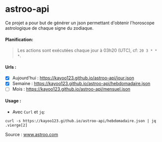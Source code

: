 # astroo-api

Ce projet a pour but de générer un json permettant d'obtenir l'horoscope astrologique de chaque signe du zodiaque.

#### Planification:
> Les actions sont exécutées chaque jour à 03h20 (UTC), cf: `20 3 * * *`.

#### Urls :
- [x] Aujourd'hui : https://kayoo123.github.io/astroo-api/jour.json
- [x] Semaine : https://kayoo123.github.io/astroo-api/hebdomadaire.json
- [ ] Mois : https://kayoo123.github.io/astroo-api/mensuel.json

#### Usage : 
- Avec `Curl` et `jq`:
```
curl -s https://kayoo123.github.io/astroo-api/hebdomadaire.json | jq .vierge[2]
```

Source : www.astroo.com
